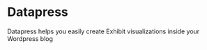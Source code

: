 Datapress
=========


Datapress helps you easily create Exhibit visualizations inside your Wordpress blog
